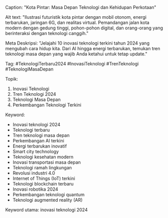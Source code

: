 Caption:
"Kota Pintar: Masa Depan Teknologi dan Kehidupan Perkotaan"

Alt text:
"Ilustrasi futuristik kota pintar dengan mobil otonom, energi terbarukan, jaringan 6G, dan realitas virtual. Pemandangan jalan kota modern dengan gedung tinggi, pohon-pohon digital, dan orang-orang yang berinteraksi dengan teknologi canggih."

Meta Deskripsi:
"Jelajahi 10 inovasi teknologi terkini tahun 2024 yang mengubah cara hidup kita. Dari AI hingga energi terbarukan, temukan tren teknologi masa depan yang wajib Anda ketahui untuk tetap update."

Tag:
#TeknologiTerbaru2024 #InovasiTeknologi #TrenTeknologi #TeknologiMasaDepan

Topik:
1. Inovasi Teknologi
2. Tren Teknologi 2024
3. Teknologi Masa Depan
4. Perkembangan Teknologi Terkini

Keyword:
- Inovasi teknologi 2024
- Teknologi terbaru
- Tren teknologi masa depan
- Perkembangan AI terkini
- Energi terbarukan inovatif
- Smart city technology
- Teknologi kesehatan modern
- Inovasi transportasi masa depan
- Teknologi ramah lingkungan
- Revolusi industri 4.0
- Internet of Things (IoT) terkini
- Teknologi blockchain terbaru
- Inovasi robotika 2024
- Perkembangan teknologi quantum
- Teknologi augmented reality (AR)

Keyword utama: inovasi teknologi 2024